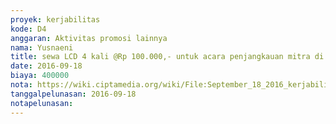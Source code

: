 ```yaml
---
proyek: kerjabilitas
kode: D4
anggaran: Aktivitas promosi lainnya
nama: Yusnaeni
title: sewa LCD 4 kali @Rp 100.000,- untuk acara penjangkauan mitra di Makasar
date: 2016-09-18
biaya: 400000
nota: https://wiki.ciptamedia.org/wiki/File:September_18_2016_kerjabilitas_D4_sewa_LCD_penjangkauan_neni.jpg
tanggalpelunasan: 2016-09-18
notapelunasan:
---
```

